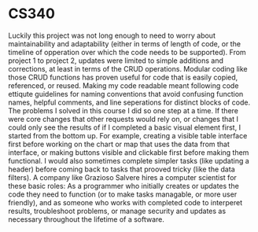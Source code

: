 # CS340

Luckily this project was not long enough to need to worry about maintainability and adaptability (either in terms of length of code, or the timeline of opperation over which the code needs to be supported). From project 1 to project 2, updates were limited to simple additions and corrections, at least in terms of the CRUD operations. Modular coding like those CRUD functions has proven useful for code that is easily copied, referenced, or reused.
Making my code readable meant following code ettiqute guidelines for naming conventions that avoid confusing function names, helpful comments, and line seperations for distinct blocks of code.
The problems I solved in this course I did so one step at a time. If there were core changes that other requests would rely on, or changes that I could only see the results of if I completed a basic visual element first, I started from the bottom up. For example, creating a visible table interface first before working on the chart or map that uses the data from that interface, or making buttons visible and clickable first before making them functional. I would also sometimes complete simpler tasks (like updating a header) before coming back to tasks that prooved tricky (like the data filters).
A company like Grazioso Salvere hires a computer scientist for these basic roles: As a programmer who initially creates or updates the code they need to function (or to make tasks managable, or more user friendly), and as someone who works with completed code to interperet results, troubleshoot problems, or manage security and updates as necessary throughout the lifetime of a software.

